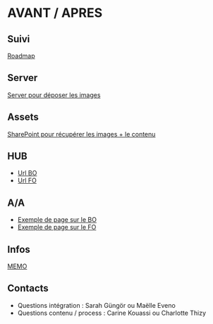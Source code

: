 # AVANT / APRES

## Suivi

[Roadmap](https://docs.google.com/spreadsheets/d/1ww1uhOs1wec5JJ3mUsHpMVi6EE7-XfTmBFajqXXwMR8/edit?usp=sharing)

## Server

[Server pour déposer les images](\\x98sl051psmb0ap.dtc3.cf.saint-gobain.net\IMPULSE_PROD_PAGES_pointp\imgs\efficience\avant-apres)

## Assets

[SharePoint pour récupérer les images + le contenu](https://saintgobain.sharepoint.com/sites/AVANTAPRESTEAM/Documents%20partages/Forms/AllItems.aspx?csf=1&web=1&e=abAPfp&OR=Teams%2DHL&CT=1731502378842&clickparams=eyJBcHBOYW1lIjoiVGVhbXMtRGVza3RvcCIsIkFwcFZlcnNpb24iOiI0OS8yNDEwMjAwMTMxNiIsIkhhc0ZlZGVyYXRlZFVzZXIiOmZhbHNlfQ%3D%3D&CID=f2eb7ead%2D4a71%2D41b9%2D9306%2D90a82fb67826&FolderCTID=0x012000EFD29225D090064C828BBF59DB3EB1E1&id=%2Fsites%2FAVANTAPRESTEAM%2FDocuments%20partages%2FGeneral)

## HUB

- [Url BO](https://www.pointp.fr/node/5141/edit?destination=/admin/content%3Ftitle%3Davant%26type%3DAll%26status%3DAll%26langcode%3DAll)
- [Url FO](https://www.pointp.fr/espace-deco/avant-apres/les-projets-de-renovation-realises-avec-nos-produits)

## A/A

- [Exemple de page sur le BO](https://www.pointp.fr/node/8846/edit?destination=/admin/content)
- [Exemple de page sur le FO](https://www.pointp.fr/avant-apres-une-salle-deau-familiale-au-look-vintage)

## Infos

[MEMO](https://saintgobain.sharepoint.com/:b:/r/sites/Webmastering/Documents%20partages/General/Fiches%20r%C3%A9cap%20et%20doc/M%C3%A9mos/Int%C3%A9gration/Avant-Apr%C3%A8s/M%C3%A9mo%20-%20Avant-Apr%C3%A8s%20%20POINT.P.pdf?csf=1&web=1&e=SPWQZR)

## Contacts

- Questions intégration : Sarah Güngör ou Maëlle Eveno
- Questions contenu / process : Carine Kouassi ou Charlotte Thizy